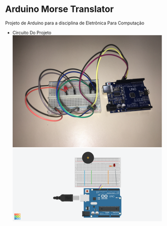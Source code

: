 # Arduino Morse Translator
Projeto de Arduíno para a disciplina de Eletrônica Para Computação

- Circuito Do Projeto
  ![alt text](https://github.com/Idalen/Arduino_Morse_Translator/blob/master/Images/Circuit.JPG)
  ![alt text](https://github.com/Idalen/Arduino_Morse_Translator/blob/master/Images/Virtual%20simulation.png)
  
  
  
